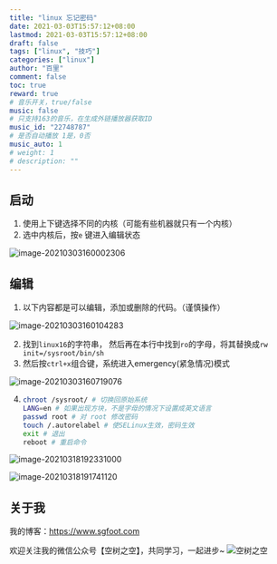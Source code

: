 ```yaml
---
title: "linux 忘记密码"
date: 2021-03-03T15:57:12+08:00
lastmod: 2021-03-03T15:57:12+08:00
draft: false
tags: ["linux", "技巧"]
categories: ["linux"]
author: "百里"
comment: false
toc: true
reward: true
# 音乐开关，true/false
music: false
# 只支持163的音乐，在生成外链播放器获取ID
music_id: "22748787"
# 是否自动播放 1是，0否
music_auto: 1
# weight: 1
# description: ""
---
```




## 启动

1. 使用上下键选择不同的内核（可能有些机器就只有一个内核）
2. 选中内核后，按`e` 键进入编辑状态

![image-20210303160002306](https://cdn.jsdelivr.net/gh/yezihack/assets/b/20210303160003.png?imageslim)

## 编辑

1. 以下内容都是可以编辑，添加或删除的代码。（谨慎操作）

![image-20210303160104283](https://cdn.jsdelivr.net/gh/yezihack/assets/b/20210303160105.png?imageslim)

2. 找到`linux16`的字符串， 然后再在本行中找到`ro`的字母，将其替换成`rw init=/sysroot/bin/sh` 
3. 然后按`ctrl+x`组合键，系统进入emergency(紧急情况)模式

![image-20210303160719076](https://cdn.jsdelivr.net/gh/yezihack/assets/b/20210303160720.png?imageslim)

4. ```sh
   chroot /sysroot/ # 切换回原始系统
   LANG=en # 如果出现方块，不是字母的情况下设置成英文语言
   passwd root # 对 root 修改密码
   touch /.autorelabel # 使SELinux生效，密码生效
   exit # 退出
   reboot # 重启命令
   ```

![image-20210318192331000](https://cdn.jsdelivr.net/gh/yezihack/assets/b/20210318192332.png?imageslim)



![image-20210318191741120](https://cdn.jsdelivr.net/gh/yezihack/assets/b/20210318191749.png?imageslim)



## 关于我
我的博客：https://www.sgfoot.com

欢迎关注我的微信公众号【空树之空】，共同学习，一起进步~
![空树之空](https://cdn.jsdelivr.net/gh/yezihack/assets/b/20210122112114.png?imageslim)